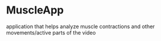 # MuscleApp
application that helps analyze muscle contractions and other movements/active parts of the video

